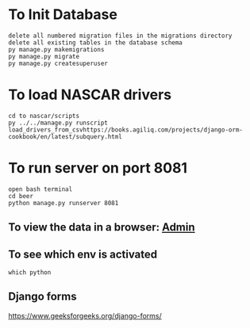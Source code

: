 # To Init Database

    delete all numbered migration files in the migrations directory
    delete all existing tables in the database schema
    py manage.py makemigrations
    py manage.py migrate
    py manage.py createsuperuser

# To load NASCAR drivers

    cd to nascar/scripts
    py ../../manage.py runscript load_drivers_from_csvhttps://books.agiliq.com/projects/django-orm-cookbook/en/latest/subquery.html

# To run server on port 8081

    open bash terminal
    cd beer
    python manage.py runserver 8081

## To view the data in a browser: [Admin](http://127.0.0.1:8081/admin)

## To see which env is activated

```
which python
```

## Django forms

https://www.geeksforgeeks.org/django-forms/
